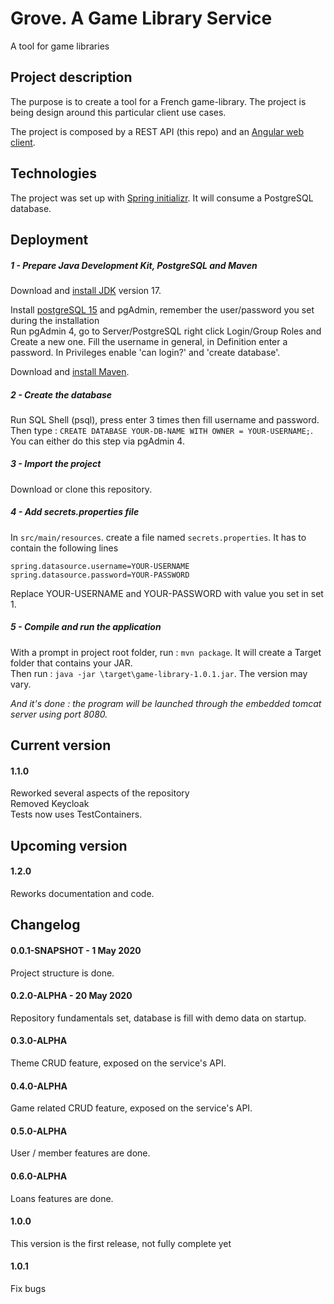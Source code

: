 # Grove. A Game Library Service

A tool for game libraries

## Project description

The purpose is to create a tool for a French game-library. The project is being design around this particular client
use cases.

The project is composed by a REST API (this repo) and
an [Angular web client](https://github.com/craicic/game-library-webapp).


## Technologies

The project was set up with [Spring initializr](https://start.spring.io/).
It will consume a PostgreSQL database.


## Deployment

##### 1 - Prepare Java Development Kit, PostgreSQL and Maven

Download and [install JDK](https://adoptium.net/) version 17.

Install [postgreSQL 15](https://www.postgresql.org/download/) and pgAdmin, remember the user/password you set during the
installation\
Run pgAdmin 4, go to Server/PostgreSQL right click Login/Group Roles and Create a new one.
Fill the username in general, in Definition enter a password. In Privileges enable 'can login?' and 'create database'.

Download and [install Maven](https://maven.apache.org/install.html).

##### 2 - Create the database

Run SQL Shell (psql), press enter 3 times then fill username and password. Then
type : `CREATE DATABASE YOUR-DB-NAME WITH OWNER = YOUR-USERNAME;`.  
You can either do this step via pgAdmin 4.

##### 3 - Import the project

Download or clone this repository.

##### 4 - Add secrets.properties file

In `src/main/resources`. create a file named `secrets.properties`.
It has to contain the following lines

```properties
spring.datasource.username=YOUR-USERNAME
spring.datasource.password=YOUR-PASSWORD
```

Replace YOUR-USERNAME and YOUR-PASSWORD with value you set in set 1.

##### 5 - Compile and run the application

With a prompt in project root folder, run : `mvn package`. It will create a Target folder that contains your JAR.  
Then run : `java -jar \target\game-library-1.0.1.jar`. The version may vary.

*And it's done : the program will be launched through the embedded tomcat server using port 8080.*

## Current version

#### 1.1.0

Reworked several aspects of the repository \
Removed Keycloak \
Tests now uses TestContainers.

## Upcoming version

#### 1.2.0

Reworks documentation and code.

## Changelog

#### 0.0.1-SNAPSHOT - 1 May 2020

Project structure is done.

#### 0.2.0-ALPHA - 20 May 2020

Repository fundamentals set, database is fill with demo data on startup.

#### 0.3.0-ALPHA

Theme CRUD feature, exposed on the service's API.

#### 0.4.0-ALPHA

Game related CRUD feature, exposed on the service's API.

#### 0.5.0-ALPHA

User / member features are done.

#### 0.6.0-ALPHA

Loans features are done.

#### 1.0.0

This version is the first release, not fully complete yet

#### 1.0.1

Fix bugs